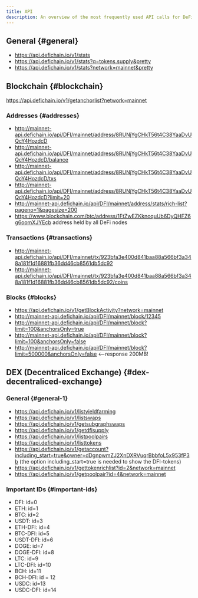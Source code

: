 ```yaml
---
title: API
description: An overview of the most frequently used API calls for DeFiChain. Get stats, addresses, transactions, blocks and DEX info.
---
```


## General {#general}

- <https://api.defichain.io/v1/stats>
- <https://api.defichain.io/v1/stats?q=tokens.supply&pretty>
- <https://api.defichain.io/v1/stats?network=mainnet&pretty>

## Blockchain {#blockchain}

<https://api.defichain.io/v1/getanchorlist?network=mainnet>

### Addresses {#addresses}

- <http://mainnet-api.defichain.io/api/DFI/mainnet/address/8RUNjYgCHkT56t4C38YaaDvUQcY4HozdcD>
- <http://mainnet-api.defichain.io/api/DFI/mainnet/address/8RUNjYgCHkT56t4C38YaaDvUQcY4HozdcD/balance>
- <http://mainnet-api.defichain.io/api/DFI/mainnet/address/8RUNjYgCHkT56t4C38YaaDvUQcY4HozdcD/txs>
- <http://mainnet-api.defichain.io/api/DFI/mainnet/address/8RUNjYgCHkT56t4C38YaaDvUQcY4HozdcD?limit=20>
- <http://mainnet-api.defichain.io/api/DFI/mainnet/address/stats/rich-list?pageno=1&pagesize=200>
- <https://www.blockchain.com/btc/address/1FtZwEZKknoquUb6DyQHFZ6g6oomXJYEcb>
  address held by all DeFi nodes

### Transactions {#transactions}

- <http://mainnet-api.defichain.io/api/DFI/mainnet/tx/923bfa3e400d841baa88a566bf3a348a181f1d16881fb36dd46cb8561db5dc92>
- <http://mainnet-api.defichain.io/api/DFI/mainnet/tx/923bfa3e400d841baa88a566bf3a348a181f1d16881fb36dd46cb8561db5dc92/coins>

### Blocks {#blocks}

- <https://api.defichain.io/v1/getBlockActivity?network=mainnet>
- <http://mainnet-api.defichain.io/api/DFI/mainnet/block/12345>
- <http://mainnet-api.defichain.io/api/DFI/mainnet/block?limit=100&anchorsOnly=true>
- <http://mainnet-api.defichain.io/api/DFI/mainnet/block?limit=100&anchorsOnly=false>
- <http://mainnet-api.defichain.io/api/DFI/mainnet/block?limit=500000&anchorsOnly=false>
  \<--response 200MB!

## DEX (Decentraliced Exchange) {#dex-decentraliced-exchange}

### General {#general-1}

- <https://api.defichain.io/v1/listyieldfarming>
- <https://api.defichain.io/v1/listswaps>
- <https://api.defichain.io/v1/getsubgraphswaps>
- <https://api.defichain.io/v1/getdfisupply>
- <https://api.defichain.io/v1/listpoolpairs>
- <https://api.defichain.io/v1/listtokens>
- <https://api.defichain.io/v1/getaccount?including_start=true&owner=dDgnpwmZJ2XnDXRVuqrBbbfoL5x953fP3b>
  (the option including_start=true is needed to show the DFI-tokens)
- <https://api.defichain.io/v1/gettokenrichlist?id=2&network=mainnet>
- <https://api.defichain.io/v1/getpoolpair?id=4&network=mainnet>

### Important IDs {#important-ids}

- DFI: id=0
- ETH: id=1
- BTC: id=2
- USDT: id=3
- ETH-DFI: id=4
- BTC-DFI: id=5
- USDT-DFI: id=6
- DOGE: id=7
- DOGE-DFI: id=8
- LTC: id=9
- LTC-DFI: id=10
- BCH: id=11
- BCH-DFI: id = 12
- USDC: id=13
- USDC-DFI: id=14
